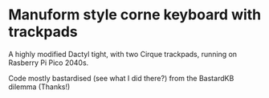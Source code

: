 # Manuform style corne keyboard with trackpads

A highly modified Dactyl tight, with two Cirque trackpads, running on Rasberry Pi Pico 2040s.

Code mostly bastardised (see what I did there?) from the BastardKB dilemma (Thanks!)
